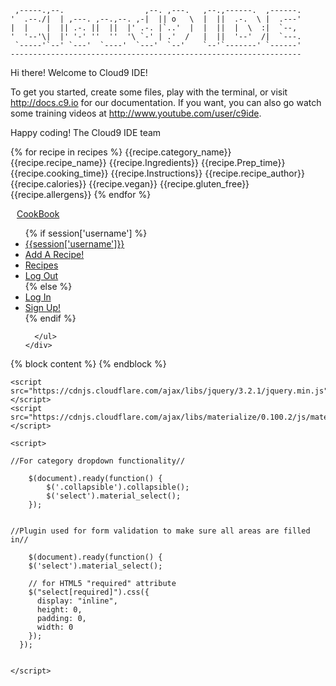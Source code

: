 
     ,-----.,--.                  ,--. ,---.   ,--.,------.  ,------.
    '  .--./|  | ,---. ,--.,--. ,-|  || o   \  |  ||  .-.  \ |  .---'
    |  |    |  || .-. ||  ||  |' .-. |`..'  |  |  ||  |  \  :|  `--, 
    '  '--'\|  |' '-' ''  ''  '\ `-' | .'  /   |  ||  '--'  /|  `---.
     `-----'`--' `---'  `----'  `---'  `--'    `--'`-------' `------'
    ----------------------------------------------------------------- 


Hi there! Welcome to Cloud9 IDE!

To get you started, create some files, play with the terminal,
or visit http://docs.c9.io for our documentation.
If you want, you can also go watch some training videos at
http://www.youtube.com/user/c9ide.

Happy coding!
The Cloud9 IDE team

{% for recipe in recipes %} {{recipe.category_name}} {{recipe.recipe_name}} {{recipe.Ingredients}} {{recipe.Prep_time}} {{recipe.cooking_time}} {{recipe.Instructions}} {{recipe.recipe_author}} {{recipe.calories}} {{recipe.vegan}} {{recipe.gluten_free}} {{recipe.allergens}} {% endfor %}


<!DOCTYPE html>
<html>
<head>
    <link href="https://fonts.googleapis.com/icon?family=Material+Icons" rel="stylesheet">
    <link rel="stylesheet" href="https://cdnjs.cloudflare.com/ajax/libs/materialize/0.100.2/css/materialize.min.css">
    <link rel="stylesheet" href="{{url_for('static', filename='css/style.css')}}" type="text/css" />
</head>
<body class="indigo lighten-5"></body>
    <nav class="nav indigo lighten-3">
    <div class="nav-wrapper">
      <a href="{{url_for('homepage')}}" class="brand-logo" style="margin-left:10px">CookBook</a>
      <ul id="nav-mobile" class="right hide-on-med-and-down">
          {% if session['username'] %}
            <li><a href="{{url_for('homepage')}}">{{session['username']}}</a></li>
            <li><a href="{{url_for('add_recipe')}}">Add A Recipe!</a></li>
            <li><a href="{{url_for('get_recipe')}}">Recipes</a></li>
            <li><a href="{{url_for('logout')}}">Log Out</a></li>
          {% else %}
            <li><a href="{{url_for('user')}}">Log In</a></li>
            <li><a href="{{url_for('register')}}">Sign Up!</a></li>
          {% endif %}        
        
      </ul>
    </div>
  </nav>
    {% block content %}
    {% endblock %}
    
    
    
    
    
    <script src="https://cdnjs.cloudflare.com/ajax/libs/jquery/3.2.1/jquery.min.js"></script>
    <script src="https://cdnjs.cloudflare.com/ajax/libs/materialize/0.100.2/js/materialize.min.js"></script>
    
    <script>
    
    //For category dropdown functionality//
    
        $(document).ready(function() {
            $('.collapsible').collapsible();
            $('select').material_select();
        });
        
        
    //Plugin used for form validation to make sure all areas are filled in//    
        
        $(document).ready(function() {
        $('select').material_select();
    
        // for HTML5 "required" attribute
        $("select[required]").css({
          display: "inline",
          height: 0,
          padding: 0,
          width: 0
        });
      });
        

    </script>
    
</body>
</html>